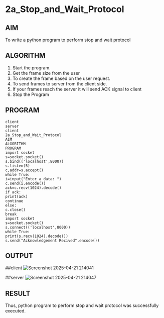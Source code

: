# 2a_Stop_and_Wait_Protocol
## AIM 
To write a python program to perform stop and wait protocol
## ALGORITHM
1. Start the program.
2. Get the frame size from the user
3. To create the frame based on the user request.
4. To send frames to server from the client side.
5. If your frames reach the server it will send ACK signal to client
6. Stop the Program
## PROGRAM

    client
    server
    client
    2a_Stop_and_Wait_Protocol
    AIM
    ALGORITHM
    PROGRAM
    import socket
    s=socket.socket()
    s.bind(('localhost',8000))
    s.listen(5)
    c,addr=s.accept()
    while True:
    i=input("Enter a data: ")
    c.send(i.encode())
    ack=c.recv(1024).decode()
    if ack:
    print(ack)
    continue
    else:
    c.close()
    break
    import socket
    s=socket.socket()
    s.connect(('localhost',8000))
    while True:
    print(s.recv(1024).decode())
    s.send("Acknowledgement Recived".encode())
## OUTPUT
##client
![Screenshot 2025-04-21 214041](https://github.com/user-attachments/assets/b65f9b11-99b7-45a6-b82d-fb189d5d97b9)

##server
![Screenshot 2025-04-21 214047](https://github.com/user-attachments/assets/d2c1a7b7-3646-47c0-8d38-272aa52816e9)


## RESULT
Thus, python program to perform stop and wait protocol was successfully executed.
